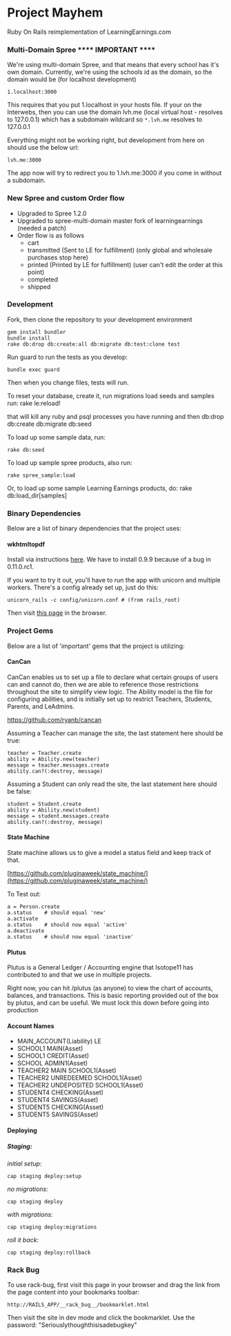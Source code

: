 Project Mayhem
=====

Ruby On Rails reimplementation of LearningEarnings.com

### Multi-Domain Spree **** IMPORTANT ****

We're using multi-domain Spree, and that means that every school has it's own domain.
Currently, we're using the schools id as the domain, so the domain would be (for localhost development)

    1.localhost:3000

This requires that you put 1.localhost in your hosts file.   If your on the Interwebs, then you can use
the domain lvh.me (local virtual host - resolves to 127.0.0.1) which has a subdomain wildcard so `*.lvh.me`
resolves to 127.0.0.1

Everything might not be working right, but development from here on should use the below url:

    lvh.me:3000

The app now will try to redirect you to 1.lvh.me:3000 if you come in without a subdomain.

### New Spree and custom Order flow
 * Upgraded to Spree 1.2.0
 * Upgraded to spree-multi-domain master fork of learningearnings (needed a patch)
 * Order flow is as follows
   * cart
   * transmitted (Sent to LE for fulfillment)  (only global and wholesale purchases stop here)
   * printed (Printed by LE for fulfillment) (user can't edit the order at this point)
   * completed
   * shipped


### Development
Fork, then clone the repository to your development environment

    gem install bundler
    bundle install
    rake db:drop db:create:all db:migrate db:test:clone test

Run guard to run the tests as you develop:

    bundle exec guard

Then when you change files, tests will run.

To reset your database, create it, run migrations load seeds and samples run:
    rake le:reload!

that will kill any ruby and psql processes you have running and then db:drop db:create db:migrate db:seed

To load up some sample data, run:

    rake db:seed

To load up sample spree products, also run:

    rake spree_sample:load

Or, to load up some sample Learning Earnings products, do:
    rake db:load_dir[samples]

### Binary Dependencies
Below are a list of binary dependencies that the project uses:

#### wkhtmltopdf
Install via instructions [here](https://github.com/pdfkit/pdfkit/wiki/Installing-WKHTMLTOPDF).  We have to install 0.9.9 because of a bug in 0.11.0.rc1.

If you want to try it out, you'll have to run the app with unicorn and multiple workers.  There's a config already set up, just do this:

    unicorn_rails -c config/unicorn.conf # (from rails_root)

Then visit [this page](http://localhost:8080/pages/pdf.pdf) in the browser.


### Project Gems
Below are a list of 'important' gems that the project is utilizing:

#### CanCan
CanCan enables us to set up a file to declare what certain groups of users can and cannot do, then we are able to reference those restrictions throughout the site to simplify view logic. The Ability model is the file for configuring abilities, and is initially set up to restrict Teachers, Students, Parents, and LeAdmins.

https://github.com/ryanb/cancan

Assuming a Teacher can manage the site, the last statement here should be true:

    teacher = Teacher.create
    ability = Ability.new(teacher)
    message = teacher.messages.create
    ability.can?(:destroy, message)

Assuming a Student can only read the site, the last statement here should be false:

    student = Student.create
    ability = Ability.new(student)
    message = student.messages.create
    ability.can?(:destroy, message)

#### State Machine
State machine allows us to give a model a status field and keep track of that.

[https://github.com/pluginaweek/state_machine/](https://github.com/pluginaweek/state_machine/)

To Test out:

    a = Person.create
    a.status    # should equal 'new'
    a.activate 
    a.status    # should now equal 'active'
    a.deactivate 
    a.status    # should now equal 'inactive'

#### Plutus
Plutus is a General Ledger / Accounting engine that Isotope11 has contributed to and that we use in multiple projects.

Right now, you can hit /plutus (as anyone) to view the chart of accounts, balances, and transactions.  This is basic reporting provided out of the box by plutus, and can be useful.  We must lock this down before going into production

#### Account Names
* MAIN\_ACCOUNT(Liability)
  LE
* SCHOOL1 MAIN(Asset)
* SCHOOL1 CREDIT(Asset)
* SCHOOL ADMIN1(Asset)
* TEACHER2 MAIN SCHOOL1(Asset)
* TEACHER2 UNREDEEMED SCHOOL1(Asset)
* TEACHER2 UNDEPOSITED SCHOOL1(Asset)
* STUDENT4 CHECKING(Asset)
* STUDENT4 SAVINGS(Asset)
* STUDENT5 CHECKING(Asset)
* STUDENT5 SAVINGS(Asset)

#### Deploying

##### Staging:

_initial setup:_

    cap staging deploy:setup

_no migrations:_

    cap staging deploy

_with migrations:_

    cap staging deploy:migrations

_roll it back:_

    cap staging deploy:rollback

### Rack Bug
To use rack-bug, first visit this page in your browser and drag the link from
the page content into your bookmarks toolbar:

    http://RAILS_APP/__rack_bug__/bookmarklet.html

Then visit the site in dev mode and click the bookmarklet.  Use the password: "Seriouslythoughthisisadebugkey"
